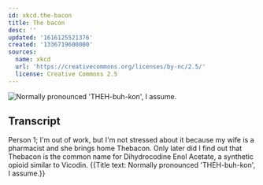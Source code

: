 ```yaml
---
id: xkcd.the-bacon
title: The bacon
desc: ''
updated: '1616125521376'
created: '1336719600000'
sources:
  name: xkcd
  url: 'https://creativecommons.org/licenses/by-nc/2.5/'
  license: Creative Commons 2.5
---
```

![Normally pronounced 'THEH-buh-kon', I assume.](https://imgs.xkcd.com/comics/thebacon.png)

## Transcript
Person 1; I'm out of work, but I'm not stressed about it because my wife is a pharmacist and she brings home Thebacon.
Only later did I find out that Thebacon is the common name for Dihydrocodine Enol Acetate, a synthetic opioid similar to Vicodin.
{{Title text: Normally pronounced 'THEH-buh-kon', I assume.}}

